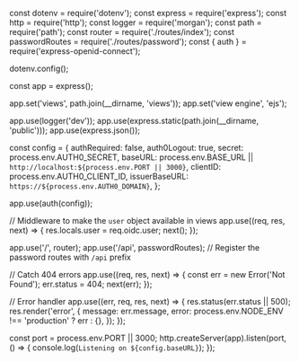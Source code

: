 const dotenv = require('dotenv');
const express = require('express');
const http = require('http');
const logger = require('morgan');
const path = require('path');
const router = require('./routes/index');
const passwordRoutes = require('./routes/password');
const { auth } = require('express-openid-connect');

dotenv.config();

const app = express();

app.set('views', path.join(__dirname, 'views'));
app.set('view engine', 'ejs');

app.use(logger('dev'));
app.use(express.static(path.join(__dirname, 'public')));
app.use(express.json());

const config = {
    authRequired: false,
    auth0Logout: true,
    secret: process.env.AUTH0_SECRET,
    baseURL: process.env.BASE_URL || `http://localhost:${process.env.PORT || 3000}`,
    clientID: process.env.AUTH0_CLIENT_ID,
    issuerBaseURL: `https://${process.env.AUTH0_DOMAIN}`,
};

app.use(auth(config));

// Middleware to make the `user` object available in views
app.use((req, res, next) => {
    res.locals.user = req.oidc.user;
    next();
});

app.use('/', router);
app.use('/api', passwordRoutes); // Register the password routes with `/api` prefix

// Catch 404 errors
app.use((req, res, next) => {
    const err = new Error('Not Found');
    err.status = 404;
    next(err);
});

// Error handler
app.use((err, req, res, next) => {
    res.status(err.status || 500);
    res.render('error', {
        message: err.message,
        error: process.env.NODE_ENV !== 'production' ? err : {},
    });
});

const port = process.env.PORT || 3000;
http.createServer(app).listen(port, () => {
    console.log(`Listening on ${config.baseURL}`);
});

